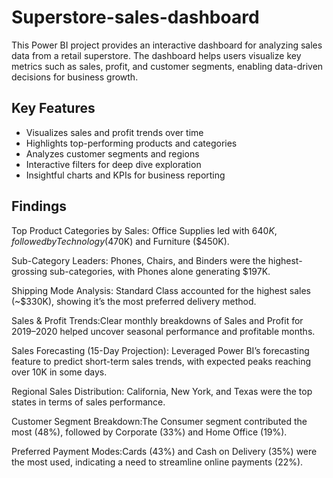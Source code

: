 # Superstore-sales-dashboard
This Power BI project provides an interactive dashboard for analyzing sales data from a retail superstore. The dashboard helps users visualize key metrics such as sales, profit, and customer segments, enabling data-driven decisions for business growth.

## Key Features

- Visualizes sales and profit trends over time
- Highlights top-performing products and categories
- Analyzes customer segments and regions
- Interactive filters for deep dive exploration
- Insightful charts and KPIs for business reporting

 
 ## Findings
 Top Product Categories by Sales: Office Supplies led with $640K, followed by Technology ($470K) and Furniture ($450K).
 
 Sub-Category Leaders: Phones, Chairs, and Binders were the highest-grossing sub-categories, with Phones alone generating $197K.

Shipping Mode Analysis: Standard Class accounted for the highest sales (~$330K), showing it’s the most preferred delivery method.

Sales & Profit Trends:Clear monthly breakdowns of Sales and Profit for 2019–2020 helped uncover seasonal performance and profitable months.

Sales Forecasting (15-Day Projection): Leveraged Power BI’s forecasting feature to predict short-term sales trends, with expected peaks reaching over 10K in some days.

Regional Sales Distribution: California, New York, and Texas were the top states in terms of sales performance.

Customer Segment Breakdown:The Consumer segment contributed the most (48%), followed by Corporate (33%) and Home Office (19%).

Preferred Payment Modes:Cards (43%) and Cash on Delivery (35%) were the most used, indicating a need to streamline online payments (22%).
